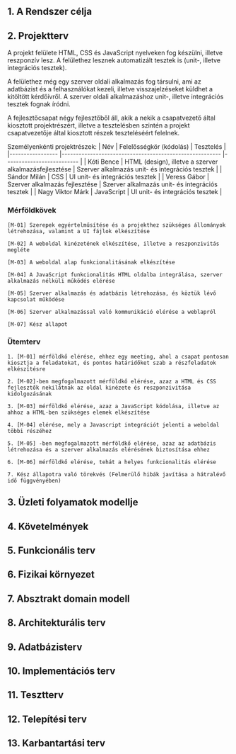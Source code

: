 ## 1. A Rendszer célja




## 2. Projektterv

A projekt felülete HTML, CSS és JavaScript nyelveken fog készülni, illetve reszponzív lesz.
A felülethez lesznek automatizált tesztek is (unit-, illetve integrációs tesztek).

A felülethez még egy szerver oldali alkalmazás fog társulni, ami az adatbázist és a felhasználókat kezeli, illetve visszajelzéseket küldhet a kitöltött kérdőívről.
A szerver oldali alkalmazáshoz unit-, illetve integrációs tesztek fognak íródni.

A fejlesztőcsapat négy fejlesztőből áll, akik a nekik a csapatvezető által kiosztott projektrészért, illetve a tesztelésben szintén a projekt csapatvezetője által kiosztott részek teszteléséért felelnek.

Személyenkénti projektrészek:
| Név              | Felelősségkör (kódolás)                                 | Tesztelés                 |
|----------------- |-------------------------------------------------------- |-------------------------- |
| Kóti Bence       | HTML (design), illetve a szerver alkalmazásfejlesztése  | Szerver alkalmazás unit- és integrációs tesztek |
| Sándor Milán     | CSS                                                     | UI unit- és integrációs tesztek |
| Veress Gábor     | Szerver alkalmazás fejlesztése                          |  Szerver alkalmazás unit- és integrációs tesztek |
| Nagy Viktor Márk | JavaScript                                              | UI unit- és integrációs tesztek |


### Mérföldkövek

    [M-01] Szerepek egyértelműsítése és a projekthez szükséges állományok létrehozása, valamint a UI fájlok elkészítése

    [M-02] A weboldal kinézetének elkészítése, illetve a reszponzivitás megléte

    [M-03] A weboldal alap funkcionalitásának elkészítése

    [M-04] A JavaScript funkcionalitás HTML oldalba integrálása, szerver alkalmazás nélküli működés elérése

    [M-05] Szerver alkalmazás és adatbázis létrehozása, és köztük lévő kapcsolat működése

    [M-06] Szerver alkalmazással való kommunikáció elérése a weblapról

    [M-07] Kész allapot


### Ütemterv

    1. [M-01] mérföldkő elérése, ehhez egy meeting, ahol a csapat pontosan kiosztja a feladatokat, és pontos határidőket szab a részfeladatok elkészítésre

    2. [M-02]-ben megfogalmazott mérföldkő elérése, azaz a HTML és CSS fejlesztők nekilátnak az oldal kinézete és reszponzivitása kidolgozásának

    3. [M-03] mérföldkő elérése, azaz a JavaScript kódolása, illetve az ahhoz a HTML-ben szükséges elemek elkészítése

    4. [M-04] elérése, mely a Javascript integrációt jelenti a weboldal többi részéhez

    5. [M-05] -ben megfogalmazott mérföldkő elérése, azaz az adatbázis létrehozása és a szerver alkalmazás elérésének biztosítása ehhez

    6. [M-06] mérföldkő elérése, tehát a helyes funkcionalitás elérése

    7. Kész állapotra való törekvés (Felmerülő hibák javítása a hátralévő idő függvényében)


## 3. Üzleti folyamatok modellje


## 4. Követelmények




## 5. Funkcionális terv




## 6. Fizikai környezet



## 7. Absztrakt domain modell




## 8. Architekturális terv


## 9. Adatbázisterv




## 10. Implementációs terv




## 11. Tesztterv




## 12. Telepítési terv




## 13. Karbantartási terv



